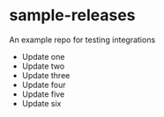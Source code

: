 # sample-releases
An example repo for testing integrations

- Update one
- Update two
- Update three
- Update four
- Update five
- Update six
